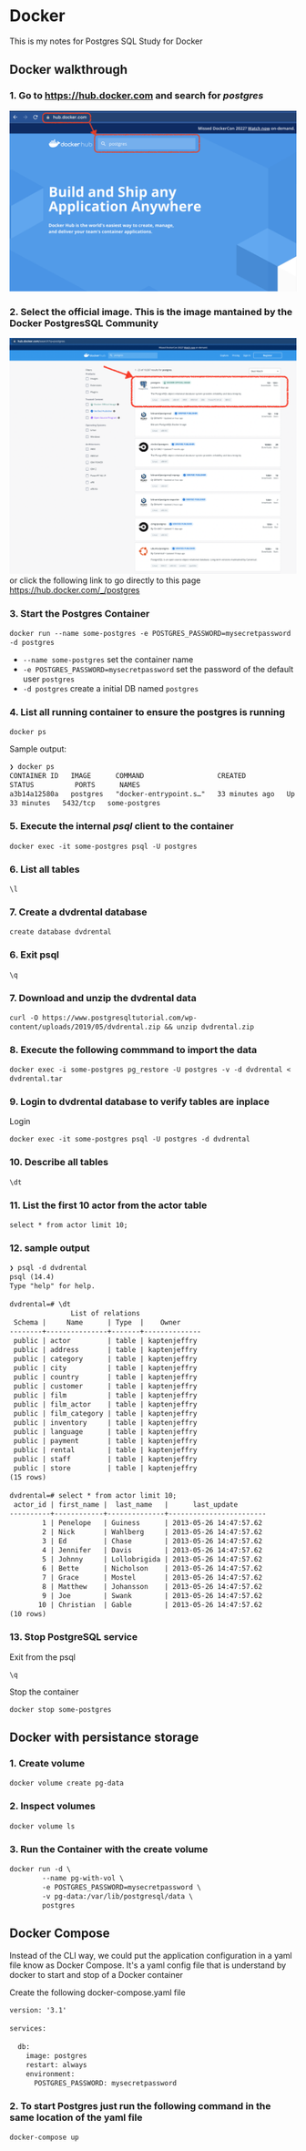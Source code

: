 # Docker
This is my notes for Postgres SQL Study for Docker

## Docker walkthrough

### 1. Go to https://hub.docker.com and search for ***postgres***
![docker hub](/img/docker01.png)

### 2. Select the official image. This is the image mantained by the Docker PostgresSQL Community
![docker hub2](/img/docker02.png)
or click the following link to go directly to this page
https://hub.docker.com/_/postgres

### 3. Start the Postgres Container
```
docker run --name some-postgres -e POSTGRES_PASSWORD=mysecretpassword -d postgres
```
- ```--name some-postgres``` set the container name
- ```-e POSTGRES_PASSWORD=mysecretpassword``` set the password of the default user ```postgres```
- ```-d postgres``` create a initial DB named ```postgres```

### 4. List all running container to ensure the postgres is running
```
docker ps
```

Sample output:
```
❯ docker ps
CONTAINER ID   IMAGE      COMMAND                  CREATED          STATUS          PORTS      NAMES
a3b14a12580a   postgres   "docker-entrypoint.s…"   33 minutes ago   Up 33 minutes   5432/tcp   some-postgres
```


### 5. Execute the internal ***psql*** client to the container
```
docker exec -it some-postgres psql -U postgres
```

### 6. List all tables
```
\l
```

### 7. Create a dvdrental database
```
create database dvdrental
```

### 6. Exit psql 
```
\q
```

### 7. Download and unzip the dvdrental data
```
curl -O https://www.postgresqltutorial.com/wp-content/uploads/2019/05/dvdrental.zip && unzip dvdrental.zip
```

### 8. Execute the following commmand to import the data
```
docker exec -i some-postgres pg_restore -U postgres -v -d dvdrental < dvdrental.tar
```

### 9. Login to dvdrental database to verify tables are inplace
Login
```
docker exec -it some-postgres psql -U postgres -d dvdrental
```

### 10. Describe all tables
```
\dt
```

### 11. List the first 10 actor from the actor table
```
select * from actor limit 10;
```

### 12. sample output
```
❯ psql -d dvdrental
psql (14.4)
Type "help" for help.

dvdrental=# \dt
               List of relations
 Schema |     Name      | Type  |    Owner
--------+---------------+-------+--------------
 public | actor         | table | kaptenjeffry
 public | address       | table | kaptenjeffry
 public | category      | table | kaptenjeffry
 public | city          | table | kaptenjeffry
 public | country       | table | kaptenjeffry
 public | customer      | table | kaptenjeffry
 public | film          | table | kaptenjeffry
 public | film_actor    | table | kaptenjeffry
 public | film_category | table | kaptenjeffry
 public | inventory     | table | kaptenjeffry
 public | language      | table | kaptenjeffry
 public | payment       | table | kaptenjeffry
 public | rental        | table | kaptenjeffry
 public | staff         | table | kaptenjeffry
 public | store         | table | kaptenjeffry
(15 rows)

dvdrental=# select * from actor limit 10;
 actor_id | first_name |  last_name   |      last_update
----------+------------+--------------+------------------------
        1 | Penelope   | Guiness      | 2013-05-26 14:47:57.62
        2 | Nick       | Wahlberg     | 2013-05-26 14:47:57.62
        3 | Ed         | Chase        | 2013-05-26 14:47:57.62
        4 | Jennifer   | Davis        | 2013-05-26 14:47:57.62
        5 | Johnny     | Lollobrigida | 2013-05-26 14:47:57.62
        6 | Bette      | Nicholson    | 2013-05-26 14:47:57.62
        7 | Grace      | Mostel       | 2013-05-26 14:47:57.62
        8 | Matthew    | Johansson    | 2013-05-26 14:47:57.62
        9 | Joe        | Swank        | 2013-05-26 14:47:57.62
       10 | Christian  | Gable        | 2013-05-26 14:47:57.62
(10 rows)

```

### 13. Stop PostgreSQL service
Exit from the psql
```
\q
```

Stop the container
```
docker stop some-postgres
```

## Docker with persistance storage

### 1. Create volume
```
docker volume create pg-data
```

### 2. Inspect volumes 
```
docker volume ls
```

### 3. Run the Container with the create volume
```
docker run -d \                                                                                                                                           
        --name pg-with-vol \
        -e POSTGRES_PASSWORD=mysecretpassword \
        -v pg-data:/var/lib/postgresql/data \
        postgres
```

## Docker Compose 
Instead of the CLI way, we could put the application configuration in a yaml file know as Docker Compose. It's a yaml config file that is understand by docker to start and stop of a Docker container

Create the following docker-compose.yaml file
```
version: '3.1'

services:

  db:
    image: postgres
    restart: always
    environment:
      POSTGRES_PASSWORD: mysecretpassword

```

### 2. To start Postgres just run the following command in the same location of the yaml file
```
docker-compose up
```
